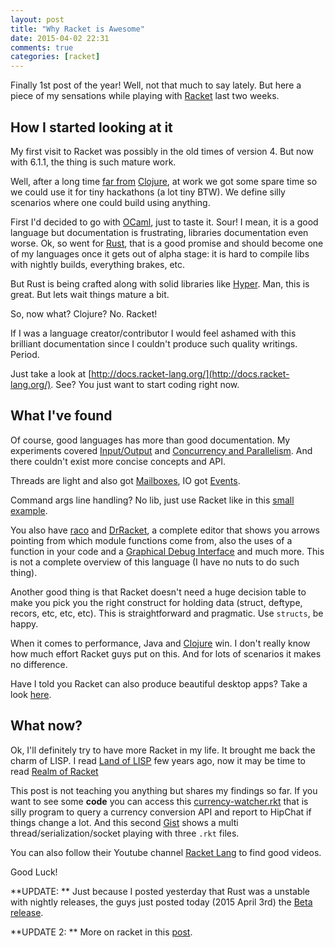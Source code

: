 ```yaml
---
layout: post
title: "Why Racket is Awesome"
date: 2015-04-02 22:31
comments: true
categories: [racket]
---
```


Finally 1st post of the year! Well, not that much to say lately. But here a piece of my sensations while playing with [Racket](http://racket-lang.org/) last two weeks.

<!--more-->
How I started looking at it
----

My first visit to Racket was possibly in the old times of version 4. But now with 6.1.1, the thing is such mature work.

Well, after a long time [far from](http://www.reddit.com/r/Clojure/comments/2r63gt/why_did_you_stop_using_clojure/cnkez0i) [Clojure](http://clojure.org/), at work we got some spare time so we could use it for tiny hackathons (a lot tiny BTW). We define silly scenarios where one could build using anything.

First I'd decided to go with [OCaml](https://ocaml.org/), just to taste it. Sour! I mean, it is a good language but documentation is frustrating, libraries documentation even worse. Ok, so went for [Rust](http://www.rust-lang.org/), that is a good promise and should become one of my languages once it gets out of alpha stage: it is hard to compile libs with nightly builds, everything brakes, etc.

But Rust is being crafted along with solid libraries like [Hyper](http://hyperium.github.io/hyper/hyper/index.html). Man, this is great. But lets wait things mature a bit.

So, now what? Clojure? No. Racket!

If I was a language creator/contributor I would feel ashamed with this brilliant documentation since I couldn't produce such quality writings. Period.

Just take a look at [http://docs.racket-lang.org/](http://docs.racket-lang.org/). See? You just want to start coding right now.

What I've found
---

Of course, good languages has more than good documentation. My experiments covered [Input/Output](http://docs.racket-lang.org/reference/input-and-output.html) and [Concurrency and Parallelism](http://docs.racket-lang.org/reference/concurrency.html). And there couldn't exist more concise concepts and API.

Threads are light and also got [Mailboxes](http://docs.racket-lang.org/reference/threads.html#%28part._threadmbox%29), IO got [Events](http://docs.racket-lang.org/reference/port-lib.html#%28part._.Port_.Events%29).

Command args line handling? No lib, just use Racket like in this [small example](https://gist.github.com/paulosuzart/4c730a14ff9b3fff6fac#file-guess-server-rkt-L73).

You also have [raco](http://docs.racket-lang.org/guide/cmdline-tools.html#%28part._compile%29) and [DrRacket](http://docs.racket-lang.org/drracket/index.html), a complete editor that shows you arrows pointing from which module functions come from, also the uses of a function in your code and a [Graphical Debug Interface](http://docs.racket-lang.org/drracket/debugger.html) and much more. This is not a complete overview of this language (I have no nuts to do such thing).

Another good thing is that Racket doesn't need a huge decision table to make you pick you the right construct for holding data (struct, deftype, recors, etc, etc, etc). This is straightforward and pragmatic. Use `structs`, be happy.

When it comes to performance, Java and [Clojure](http://benchmarksgame.alioth.debian.org/u64/compare.php?lang=clojure&lang2=racket) win. I don't really know how much effort Racket guys put on this. And for lots of scenarios it makes no difference.

Have I told you Racket can also produce beautiful desktop apps? Take a look [here](http://docs.racket-lang.org/gui/index.html).

What now?
---

Ok, I'll definitely try to have more Racket in my life. It brought me back the charm of LISP. I read [Land of LISP](http://www.amazon.com/Land-Lisp-Learn-Program-Game/dp/1593272812/ref=sr_1_1?s=books&ie=UTF8&qid=1428021425&sr=1-1&keywords=land+of+lisp) few years ago, now it may be time to read [Realm of Racket](http://www.amazon.com/dp/1593274912/ref=cm_sw_su_dp)

This post is not teaching you anything but shares my findings so far. If you want to see some **code** you can access this [currency-watcher.rkt](https://gist.github.com/paulosuzart/96197abdbf68b078545c) that is silly program to query a currency conversion API and report to HipChat if things change a lot. And this second [Gist](https://gist.github.com/paulosuzart/4c730a14ff9b3fff6fac) shows a multi thread/serialization/socket playing with three `.rkt` files.

You can also follow their Youtube channel [Racket Lang](https://www.youtube.com/channel/UC8uSLYDanXDnP9Yn8UrTNzQ) to find good videos.

Good Luck!

**UPDATE: ** Just because I posted yesterday that Rust was a unstable with nightly releases, the guys just posted today (2015 April 3rd) the [Beta release](http://blog.rust-lang.org/2015/04/03/Rust-1.0-beta.html).

**UPDATE 2: ** More on racket in this [post](http://paulosuzart.github.io/blog/2017/11/27/removing-dockerhub-tags-with-racket/).